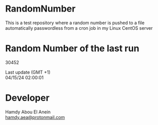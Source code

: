 # RandomNumber    
This is a test repository where a random number is pushed to a file automatically passwordless from a cron job in my Linux CentOS server    
# Random Number of the last run   
30452
      
Last update (GMT +1)    
04/15/24 02:00:01
# Developer    
Hamdy Abou El Anein   
hamdy.aea@protonmail.com

